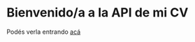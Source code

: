 # Bienvenido/a a la API de mi CV

Podés verla entrando [acá](https://cv-efacundoargana-api.herokuapp.com/)
